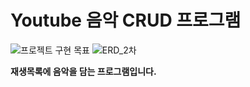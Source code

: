 # Youtube 음악 CRUD 프로그램
![프로젝트 구현 목표](https://github.com/songbyhyeok/ConsoleManagementPrograms/assets/63230518/50bd29b6-1330-4fee-a2d9-dc19c09c940a)
![ERD_2차](https://github.com/songbyhyeok/ConsoleManagementPrograms/assets/63230518/5b1ac7d5-3e1c-45d5-a360-35cb5fb0fb7d)  

**재생목록에 음악을 담는 프로그램입니다.**

